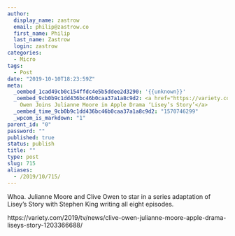 ```yaml
---
author:
  display_name: zastrow
  email: philip@zastrow.co
  first_name: Philip
  last_name: Zastrow
  login: zastrow
categories:
  - Micro
tags:
  - Post
date: "2019-10-10T18:23:59Z"
meta:
  _oembed_1cad49cb0c154ffdc4e5b5ddee2d3290: '{{unknown}}'
  _oembed_9cb0b9c1dd436bc46b0caa37a1a8c9d2: <a href="https://variety.com/2019/tv/news/clive-owen-julianne-moore-apple-drama-liseys-story-1203366688/">Clive
    Owen Joins Julianne Moore in Apple Drama ‘Lisey’s Story’</a>
  _oembed_time_9cb0b9c1dd436bc46b0caa37a1a8c9d2: "1570746299"
  _wpcom_is_markdown: "1"
parent_id: "0"
password: ""
published: true
status: publish
title: ""
type: post
slug: 715
aliases:
  - /2019/10/715/
---
```

<p>Whoa. Julianne Moore and Clive Owen to star in a series adaptation of Lisey’s Story with Stephen King writing all eight episodes.</p>
<p>https://variety.com/2019/tv/news/clive-owen-julianne-moore-apple-drama-liseys-story-1203366688/</p>

